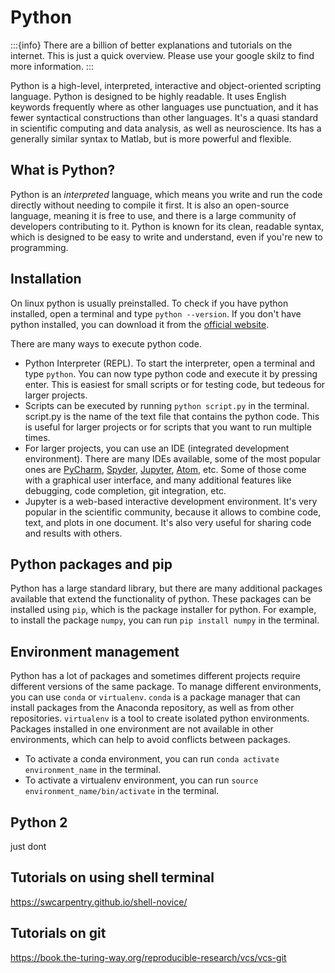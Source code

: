 # Python
:::{info}
There are a billion of better explanations and tutorials on the internet. This is just a quick overview. Please use your
google skilz to find more information.
:::

Python is a high-level, interpreted, interactive and object-oriented scripting language. Python is designed to be highly readable. It uses English keywords frequently where as other languages use punctuation, and it has fewer syntactical constructions than other languages.
It's a quasi standard in scientific computing and data analysis, as well as neuroscience.
Its has a generally similar syntax to Matlab, but is more powerful and flexible.

## What is Python?
Python is an *interpreted* language, which means you write and run the code directly without needing to compile it first. It is also an open-source language, meaning it is free to use, and there is a large community of developers contributing to it.
Python is known for its clean, readable syntax, which is designed to be easy to write and understand, even if you're new to programming.

## Installation
On linux python is usually preinstalled. To check if you have python installed, open a terminal and type `python --version`. If you don't have python installed, you can download it from the [official website](https://www.python.org/downloads/).

There are many ways to execute python code. 
- Python Interpreter (REPL). To start the 
interpreter, open a terminal and type `python`. You can now type python code and execute it by pressing enter. 
This is easiest for small scripts or for testing code, but tedeous for larger projects.
- Scripts can be executed by running `python script.py` in the terminal. script.py is the name of the text file that contains the python code.
This is useful for larger projects or for scripts that you want to run multiple times.
- For larger projects, you can use an IDE (integrated development environment). There are many IDEs available, 
some of the most popular ones are [PyCharm](https://www.jetbrains.com/pycharm/), [Spyder](https://www.spyder-ide.org/), 
[Jupyter](https://jupyter.org/),  [Atom](https://atom.io/),  etc. Some of those come with a graphical user interface, 
and many additional features like debugging, code completion, git integration, etc.
- Jupyter is a web-based interactive development environment. It's very popular in the scientific community, 
because it allows to combine code, text, and plots in one document. It's also very useful for sharing code and results with others.

## Python packages and pip
Python has a large standard library, but there are many additional packages available that extend the functionality of 
python. These packages can be installed using `pip`, which is the package installer for python.
For example, to install the package `numpy`, you can run `pip install numpy` in the terminal.

## Environment management 
Python has a lot of packages and sometimes different projects require different versions of the same package.
To manage different environments, you can use `conda` or `virtualenv`. 
`conda` is a package manager that can install packages from the Anaconda repository, as well as from other repositories.
`virtualenv` is a tool to create isolated python environments.
Packages installed in one environment are not available in other environments, which can help to avoid conflicts between packages.

- To activate a conda environment, you can run `conda activate environment_name` in the terminal.
- To activate a virtualenv environment, you can run `source environment_name/bin/activate` in the terminal.

## Python 2
just dont 

## Tutorials on using shell terminal
<https://swcarpentry.github.io/shell-novice/>

## Tutorials on git
<https://book.the-turing-way.org/reproducible-research/vcs/vcs-git>



